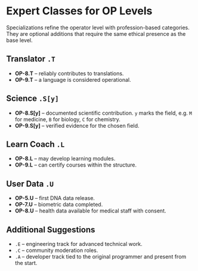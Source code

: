 # Expert Classes for OP Levels

Specializations refine the operator level with profession-based categories. They are optional additions that require the same ethical presence as the base level.

## Translator `.T`
- **OP-8.T** – reliably contributes to translations.
- **OP-9.T** – a language is considered operational.

## Science `.S[y]`
- **OP-8.S[y]** – documented scientific contribution. `y` marks the field, e.g. `M` for medicine, `B` for biology, `C` for chemistry.
- **OP-9.S[y]** – verified evidence for the chosen field.

## Learn Coach `.L`
- **OP-8.L** – may develop learning modules.
- **OP-9.L** – can certify courses within the structure.

## User Data `.U`
- **OP-5.U** – first DNA data release.
- **OP-7.U** – biometric data completed.
- **OP-8.U** – health data available for medical staff with consent.

## Additional Suggestions
- `.E` – engineering track for advanced technical work.
- `.C` – community moderation roles.
- `.A` – developer track tied to the original programmer and present from the start.

